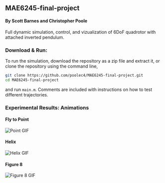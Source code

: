 ## MAE6245-final-project
#### By Scott Barnes and Christopher Poole

Full dynamic simulation, control, and vizualization of 6DoF quadrotor with attached inverted pendulum.

### Download & Run:

To run the simulation, download the repository as a zip file and extract it, or clone the repository using the command line,
```bash
git clone https://github.com/poolec4/MAE6245-final-project.git
cd MAE6245-final-project
```
and run ```main.m```. Comments are included with instructions on how to test different trajectories.

### Experimental Results: Animations

#### Fly to Point
![Point GIF](https://github.com/poolec4/MAE6245-final-project/blob/master/media/1dofpend_origin.gif)

#### Helix
![Helix GIF](https://github.com/poolec4/MAE6245-final-project/blob/master/media/report/helix/1dofpend_helix.gif)

#### Figure 8
![Figure 8 GIF](https://github.com/poolec4/MAE6245-final-project/blob/master/media/report/fig8/1dofpend_fig8_side.gif) 
